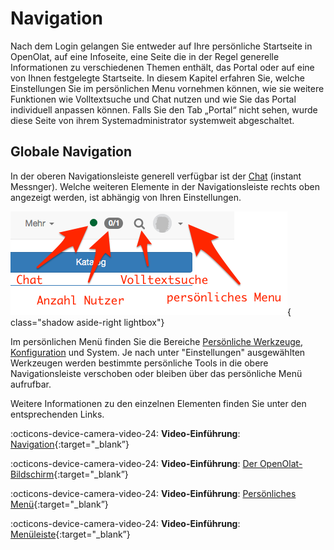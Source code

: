 # Navigation

Nach dem Login gelangen Sie entweder auf Ihre persönliche Startseite in
OpenOlat, auf eine Infoseite, eine Seite die in der Regel generelle
Informationen zu verschiedenen Themen enthält, das Portal oder auf eine von
Ihnen festgelegte Startseite. In diesem Kapitel erfahren Sie, welche
Einstellungen Sie im persönlichen Menu vornehmen können, wie sie weitere
Funktionen wie Volltextsuche und Chat nutzen und wie Sie das Portal
individuell anpassen können. Falls Sie den Tab „Portal“ nicht sehen, wurde
diese Seite von ihrem Systemadministrator systemweit abgeschaltet.

## Globale Navigation

In der oberen Navigationsleiste generell verfügbar ist der
[Chat](Chat.de.md) (instant Messnger).  Welche weiteren
Elemente in der Navigationsleiste rechts oben angezeigt werden, ist abhängig
von Ihren Einstellungen.

![Navigation](assets/global_navigation_DE.png){ class="shadow aside-right lightbox"}

Im persönlichen Menü finden Sie die Bereiche [Persönliche
Werkzeuge,](Personal_Menu.de.md)
[Konfiguration](Configuration.de.md) und System. Je nach
unter "Einstellungen" ausgewählten Werkzeugen werden bestimmte persönliche
Tools in die obere Navigationsleiste verschoben oder bleiben über das
persönliche Menü aufrufbar.

Weitere Informationen zu den einzelnen Elementen finden Sie unter den entsprechenden Links.

:octicons-device-camera-video-24: **Video-Einführung**: [Navigation](<https://www.youtube.com/embed/kxfVVbfDXMw>){:target="_blank”}

:octicons-device-camera-video-24: **Video-Einführung**: [Der OpenOlat-Bildschirm](<https://www.youtube.com/embed/WbD6ZSgZ02Y>){:target="_blank”}

:octicons-device-camera-video-24: **Video-Einführung**: [Persönliches Menü](<https://www.youtube.com/embed/VxK1EKV7_rc>){:target="_blank”}

:octicons-device-camera-video-24: **Video-Einführung**: [Menüleiste](<https://www.youtube.com/embed/_abUlsfmBcs>){:target="_blank”}